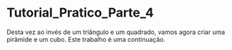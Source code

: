# Tutorial_Pratico_Parte_4
Desta vez ao invés de um triângulo e um quadrado, vamos agora criar uma pirâmide e um cubo. Este trabalho é uma continuação.
